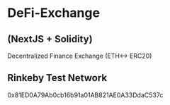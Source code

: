 # DeFi-Exchange
##  (NextJS + Solidity)
Decentralized Finance Exchange (ETH&lt;-> ERC20)
## Rinkeby Test Network
0x81ED0A79Ab0cb16b91a01AB821AE0A33DdaC537c
